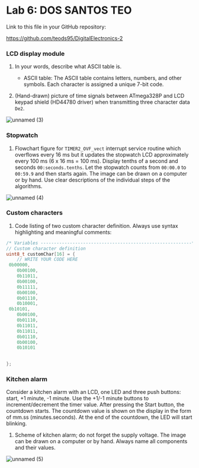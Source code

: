 # Lab 6: DOS SANTOS TEO

Link to this file in your GitHub repository:

https://github.com/teods95/DigitalElectronics-2


### LCD display module

1. In your words, describe what ASCII table is.
   * ASCII table:
The ASCII table contains letters, numbers, and other symbols. Each character is assigned a unique 7-bit code. 

2. (Hand-drawn) picture of time signals between ATmega328P and LCD keypad shield (HD44780 driver) when transmitting three character data `De2`.

 ![unnamed (3)](https://user-images.githubusercontent.com/60385716/146601511-53006f42-2b08-48e0-b674-9454012a4977.jpg)



### Stopwatch

1. Flowchart figure for `TIMER2_OVF_vect` interrupt service routine which overflows every 16&nbsp;ms but it updates the stopwatch LCD approximately every 100&nbsp;ms (6 x 16&nbsp;ms = 100&nbsp;ms). Display tenths of a second and seconds `00:seconds.tenths`. Let the stopwatch counts from `00:00.0` to `00:59.9` and then starts again. The image can be drawn on a computer or by hand. Use clear descriptions of the individual steps of the algorithms.

![unnamed (4)](https://user-images.githubusercontent.com/60385716/146601542-a095977b-f152-408e-94f2-07283e16618e.jpg)



### Custom characters

1. Code listing of two custom character definition. Always use syntax highlighting and meaningful comments:

```c
/* Variables ---------------------------------------------------------*/
// Custom character definition
uint8_t customChar[16] = {
    // WRITE YOUR CODE HERE
 0b00000,
	0b00100,
	0b11011,
	0b00100,
	0b11111,
	0b00100,
	0b01110,
	0b10001,
 0b10101,
	0b00100,
	0b01110,
	0b11011,
	0b11011,
	0b01110,
	0b00100,
	0b10101
  

};
```


### Kitchen alarm

Consider a kitchen alarm with an LCD, one LED and three push buttons: start, +1 minute, -1 minute. Use the +1/-1 minute buttons to increment/decrement the timer value. After pressing the Start button, the countdown starts. The countdown value is shown on the display in the form of mm.ss (minutes.seconds). At the end of the countdown, the LED will start blinking.

1. Scheme of kitchen alarm; do not forget the supply voltage. The image can be drawn on a computer or by hand. Always name all components and their values.

![unnamed (5)](https://user-images.githubusercontent.com/60385716/146601558-b4c38be9-d60f-4f4e-82ab-bc394adb2e71.jpg)

